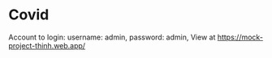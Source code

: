 # Covid
Account to login:
username: admin,
password: admin,
View at https://mock-project-thinh.web.app/
